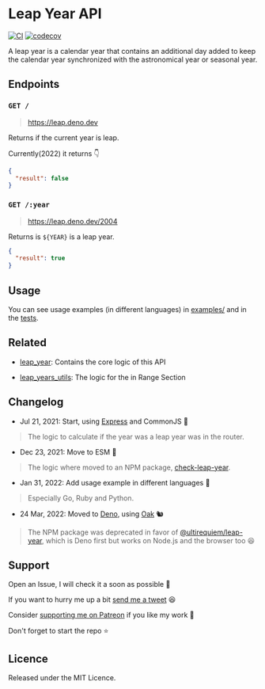 # Leap Year API

[![CI](https://github.com/UltiRequiem/leap-year-api/actions/workflows/ci.yaml/badge.svg)](https://github.com/UltiRequiem/leap-year-api/actions/workflows/ci.yaml)
[![codecov](https://codecov.io/gh/ultirequiem/leap-year-api/branch/main/graph/badge.svg)](https://codecov.io/gh/ultirequiem/leap-year-api)

A leap year is a calendar year that contains an additional day added to keep the
calendar year synchronized with the astronomical year or seasonal year.

## Endpoints

### `GET /`

> https://leap.deno.dev

Returns if the current year is leap.

Currently(2022) it returns 👇

```json
{
  "result": false
}
```

### `GET /:year`

> https://leap.deno.dev/2004

Returns is `${YEAR}` is a leap year.

```json
{
  "result": true
}
```

## Usage

You can see usage examples (in different languages) in [examples/](./examples)
and in the [tests](./server_test.ts).

## Related

- [leap_year](https://deno.land/x/leap_year): Contains the core logic of this
  API

- [leap_years_utils](https://deno.land/x/leap_years_utils): The logic for the in
  Range Section

## Changelog

- Jul 21, 2021: Start, using [Express](https://expressjs.com/) and CommonJS 🎉

> The logic to calculate if the year was a leap year was in the router.

- Dec 23, 2021: Move to ESM 🚀

> The logic where moved to an NPM package,
> [check-leap-year](https://www.npmjs.com/package/check-leap-year).

- Jan 31, 2022: Add usage example in different languages 👀

> Especially Go, Ruby and Python.

- 24 Mar, 2022: Moved to [Deno](https://deno.land), using
  [Oak](https://github.com/oakserver/oak) 🐿

> The NPM package was deprecated in favor of
> [@ultirequiem/leap-year](https://www.npmjs.com/package/@ultirequiem/leap-year),
> which is Deno first but works on Node.js and the browser too 😆

## Support

Open an Issue, I will check it a soon as possible 👀

If you want to hurry me up a bit
[send me a tweet](https://twitter.com/intent/tweet?text=%40UltiRequiem%20) 😆

Consider [supporting me on Patreon](https://patreon.com/UltiRequiem) if you like
my work 🚀

Don't forget to start the repo ⭐

## Licence

Released under the MIT Licence.
